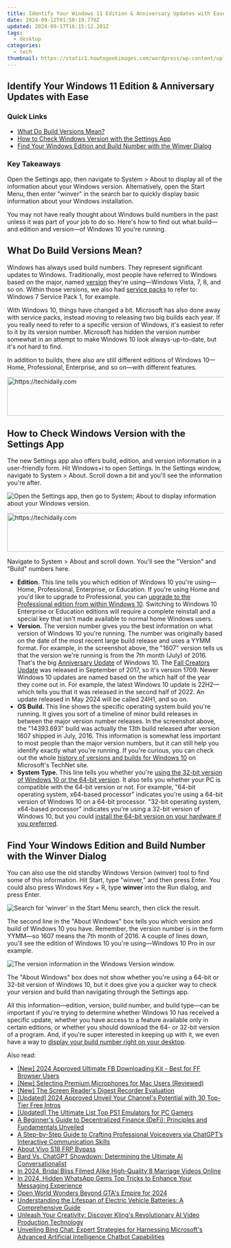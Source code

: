 ```yaml
---
title: Identify Your Windows 11 Edition & Anniversary Updates with Ease
date: 2024-09-12T01:50:19.770Z
updated: 2024-09-17T16:15:12.201Z
tags:
  - desktop
categories:
  - tech
thumbnail: https://static1.howtogeekimages.com/wordpress/wp-content/uploads/2024/02/52781717773_9047e3b38a_o.jpg
---
```


## Identify Your Windows 11 Edition & Anniversary Updates with Ease

### Quick Links

* [What Do Build Versions Mean?](https://facebook-video-footage.techidaily.com/updated-2024-approved-elevating-success-channel-ideas-to-spark-momentum/)
* [How to Check Windows Version with the Settings App](https://vimeo-videos.techidaily.com/elevating-your-work-with-impeccable-thumbnails/)
* [Find Your Windows Edition and Build Number with the Winver Dialog](https://digital-screen-recording.techidaily.com/updated-troubleshooting-common-obs-issues/)

### Key Takeaways

 Open the Settings app, then navigate to System > About to display all of the information about your Windows version. Alternatively, open the Start Menu, then enter "winver" in the search bar to quickly display basic information about your Windows installation.

 You may not have really thought about Windows build numbers in the past unless it was part of your job to do so. Here's how to find out what build—and edition and version—of Windows 10 you're running.

##  What Do Build Versions Mean?

 Windows has always used build numbers. They represent significant updates to Windows. Traditionally, most people have referred to Windows based on the major, named [version](https://extra-tips.techidaily.com/innovative-ai-tools-to-spark-your-podcast-written-name/) they're using—Windows Vista, 7, 8, and so on. Within those versions, we also had [service packs](https://techidaily.com/undeleted-lost-videos-from-infinix-smart-8-pro-by-fonelab-android-recover-video/) to refer to: Windows 7 Service Pack 1, for example.

 With Windows 10, things have changed a bit. Microsoft has also done away with service packs, instead moving to releasing two big builds each year. If you really need to refer to a specific version of Windows, it's easiest to refer to it by its version number. Microsoft has hidden the version number somewhat in an attempt to make Windows 10 look always-up-to-date, but it's not hard to find.

 In addition to builds, there also are still different editions of Windows 10—Home, Professional, Enterprise, and so on—with different features.

<!-- affiliate ads begin -->
<a href="https://appsumo.8odi.net/c/5597632/2049383/7443" target="_top" id="2049383">
  <img src="//a.impactradius-go.com/display-ad/7443-2049383" border="0" alt="https://techidaily.com" width="728" height="90"/>
</a>
<img height="0" width="0" src="https://appsumo.8odi.net/i/5597632/2049383/7443" style="position:absolute;visibility:hidden;" border="0" />
<!-- affiliate ads end -->

##  How to Check Windows Version with the Settings App

 The new Settings app also offers build, edition, and version information in a user-friendly form. Hit Windows+i to open Settings. In the Settings window, navigate to System > About. Scroll down a bit and you'll see the information you're after.

![Open the Settings app, then go to System; About to display information about your Windows version.](https://static1.howtogeekimages.com/wordpress/wp-content/uploads/2024/02/1-7.png) 

<!-- affiliate ads begin -->
<a href="https://appsumo.8odi.net/c/5597632/2130874/7443" target="_top" id="2130874">
  <img src="//a.impactradius-go.com/display-ad/7443-2130874" border="0" alt="https://techidaily.com" width="728" height="90"/>
</a>
<img height="0" width="0" src="https://appsumo.8odi.net/i/5597632/2130874/7443" style="position:absolute;visibility:hidden;" border="0" />
<!-- affiliate ads end -->

 Navigate to System > About and scroll down. You'll see the "Version" and "Build" numbers here.

* **Edition.** This line tells you which edition of Windows 10 you're using—Home, Professional, Enterprise, or Education. If you're using Home and you'd like to upgrade to Professional, you can [upgrade to the Professional edition from within Windows 10](https://techidaily.com/best-fixes-for-tecno-camon-20-pro-5g-hard-reset-drfone-by-drfone-reset-android-reset-android/). Switching to Windows 10 Enterprise or Education editions will require a complete reinstall and a special key that isn't made available to normal home Windows users.
* **Version.** The version number gives you the best information on what version of Windows 10 you're running. The number was originally based on the date of the most recent large build release and uses a YYMM format. For example, in the screenshot above, the "1607" version tells us that the version we're running is from the 7th month (July) of 2016\. That's the big [Anniversary Update](https://twitter-videos.techidaily.com/2024-approved-clear-obstacle-youtube-tweets-on-google-chrome/) of Windows 10\. The [Fall Creators Update](https://phone-solutions.techidaily.com/does-samsung-support-mkv-video-files-by-aiseesoft-video-converter-play-mkv-on-android/) was released in September of 2017, so it's version 1709\. Newer Windows 10 updates are named based on the which half of the year they come out in. For example, the latest Windows 10 update is 22H2—which tells you that it was released in the second half of 2022\. An update released in May 2024 will be called 24H1, and so on.
* **OS Build.** This line shows the specific operating system build you're running. It gives you sort of a timeline of minor build releases in between the major version number releases. In the screenshot above, the "14393.693" build was actually the 13th build released after version 1607 shipped in July, 2016\. This information is somewhat less important to most people than the major version numbers, but it can still help you identify exactly what you're running. If you're curious, you can check out the whole [history of versions and builds for Windows 10](https://technet.microsoft.com/en-us/windows/release-info.aspx?f=255&MSPPError=-2147217396) on Microsoft's TechNet site.
* **System Type.** This line tells you whether you're [using the 32-bit version of Windows 10 or the 64-bit version](https://twitter-videos.techidaily.com/updated-snapchat-integration-for-twitters-visual-content/). It also tells you whether your PC is compatible with the 64-bit version or not. For example, "64-bit operating system, x64-based processor" indicates you're using a 64-bit version of Windows 10 on a 64-bit processor. "32-bit operating system, x64-based processor" indicates you're using a 32-bit version of Windows 10, but you could [install the 64-bit version on your hardware if you preferred](https://facebook-record-videos.techidaily.com/understanding-filmoras-creative-certification-protocol-for-2024/).

##  Find Your Windows Edition and Build Number with the Winver Dialog

 You can also use the old standby Windows Version (winver) tool to find some of this information. Hit Start, type "winver," and then press Enter. You could also press Windows Key + R, type **winver** into the Run dialog, and press Enter.

![Search for 'winver' in the Start Menu search, then click the result.](https://static1.howtogeekimages.com/wordpress/wp-content/uploads/2024/02/2-winver.png) 

 The second line in the "About Windows" box tells you which version and build of Windows 10 you have. Remember, the version number is in the form YYMM—so 1607 means the 7th month of 2016\. A couple of lines down, you'll see the edition of Windows 10 you're using—Windows 10 Pro in our example.

![The version information in the Windows Version window.](https://static1.howtogeekimages.com/wordpress/wp-content/uploads/2024/02/3-search.png) 

 The "About Windows" box does not show whether you're using a 64-bit or 32-bit version of Windows 10, but it does give you a quicker way to check your version and build than navigating through the Settings app.

 All this information—edition, version, build number, and build type—can be important if you're trying to determine whether Windows 10 has received a specific update, whether you have access to a feature available only in certain editions, or whether you should download the 64- or 32-bit version of a program. And, if you're super interested in keeping up with it, we even have a way to [display your build number right on your desktop](https://screen-sharing-recording.techidaily.com/new-perfectly-synchronized-clip-composites-via-modes/).

<ins class="adsbygoogle"
     style="display:block"
     data-ad-format="autorelaxed"
     data-ad-client="ca-pub-7571918770474297"
     data-ad-slot="1223367746"></ins>

<ins class="adsbygoogle"
     style="display:block"
     data-ad-client="ca-pub-7571918770474297"
     data-ad-slot="8358498916"
     data-ad-format="auto"
     data-full-width-responsive="true"></ins>

<span class="atpl-alsoreadstyle">Also read:</span>
<div><ul>
<li><a href="https://facebook-clips.techidaily.com/new-2024-approved-ultimate-fb-downloading-kit-best-for-ff-browser-users/"><u>[New] 2024 Approved Ultimate FB Downloading Kit - Best for FF Browser Users</u></a></li>
<li><a href="https://desktop-recording.techidaily.com/new-selecting-premium-microphones-for-mac-users-reviewed/"><u>[New] Selecting Premium Microphones for Mac Users (Reviewed)</u></a></li>
<li><a href="https://screen-sharing-recording.techidaily.com/new-the-screen-readers-digest-recorder-evaluation/"><u>[New] The Screen Reader's Digest Recorder Evaluation</u></a></li>
<li><a href="https://youtube-webster.techidaily.com/ed-2024-approved-unveil-your-channels-potential-with-30-top-tier-free-intros/"><u>[Updated] 2024 Approved Unveil Your Channel's Potential with 30 Top-Tier Free Intros</u></a></li>
<li><a href="https://digital-screen-recording.techidaily.com/updated-the-ultimate-list-top-ps1-emulators-for-pc-gamers/"><u>[Updated] The Ultimate List Top PS1 Emulators for PC Gamers</u></a></li>
<li><a href="https://some-skills.techidaily.com/a-beginners-guide-to-decentralized-finance-defi-principles-and-fundamentals-unveiled/"><u>A Beginner's Guide to Decentralized Finance (DeFi): Principles and Fundamentals Unveiled</u></a></li>
<li><a href="https://some-skills.techidaily.com/a-step-by-step-guide-to-crafting-professional-voiceovers-via-chatgpts-interactive-communication-skills/"><u>A Step-by-Step Guide to Crafting Professional Voiceovers via ChatGPT’s Interactive Communication Skills</u></a></li>
<li><a href="https://bypass-frp.techidaily.com/about-vivo-s18-frp-bypass-by-drfone-android/"><u>About Vivo S18 FRP Bypass</u></a></li>
<li><a href="https://some-skills.techidaily.com/bard-vs-chatgpt-showdown-determining-the-ultimate-ai-conversationalist/"><u>Bard Vs. ChatGPT Showdown: Determining the Ultimate AI Conversationalist</u></a></li>
<li><a href="https://youtube-zero.techidaily.com/24-bridal-bliss-filmed-alike-high-quality-8-marriage-videos-online/"><u>In 2024, Bridal Bliss Filmed Alike High-Quality 8 Marriage Videos Online</u></a></li>
<li><a href="https://fox-friendly.techidaily.com/in-2024-hidden-whatsapp-gems-top-tricks-to-enhance-your-messaging-experience/"><u>In 2024, Hidden WhatsApp Gems Top Tricks to Enhance Your Messaging Experience</u></a></li>
<li><a href="https://video-capture.techidaily.com/open-world-wonders-beyond-gtas-empire-for-2024/"><u>Open World Wonders Beyond GTA's Empire for 2024</u></a></li>
<li><a href="https://some-skills.techidaily.com/understanding-the-lifespan-of-electric-vehicle-batteries-a-comprehensive-guide/"><u>Understanding the Lifespan of Electric Vehicle Batteries: A Comprehensive Guide</u></a></li>
<li><a href="https://some-skills.techidaily.com/unleash-your-creativity-discover-klings-revolutionary-ai-video-production-technology/"><u>Unleash Your Creativity: Discover Kling's Revolutionary AI Video Production Technology</u></a></li>
<li><a href="https://some-skills.techidaily.com/unveiling-bing-chat-expert-strategies-for-harnessing-microsofts-advanced-artificial-intelligence-chatbot-capabilities/"><u>Unveiling Bing Chat: Expert Strategies for Harnessing Microsoft's Advanced Artificial Intelligence Chatbot Capabilities</u></a></li>
</ul></div>

